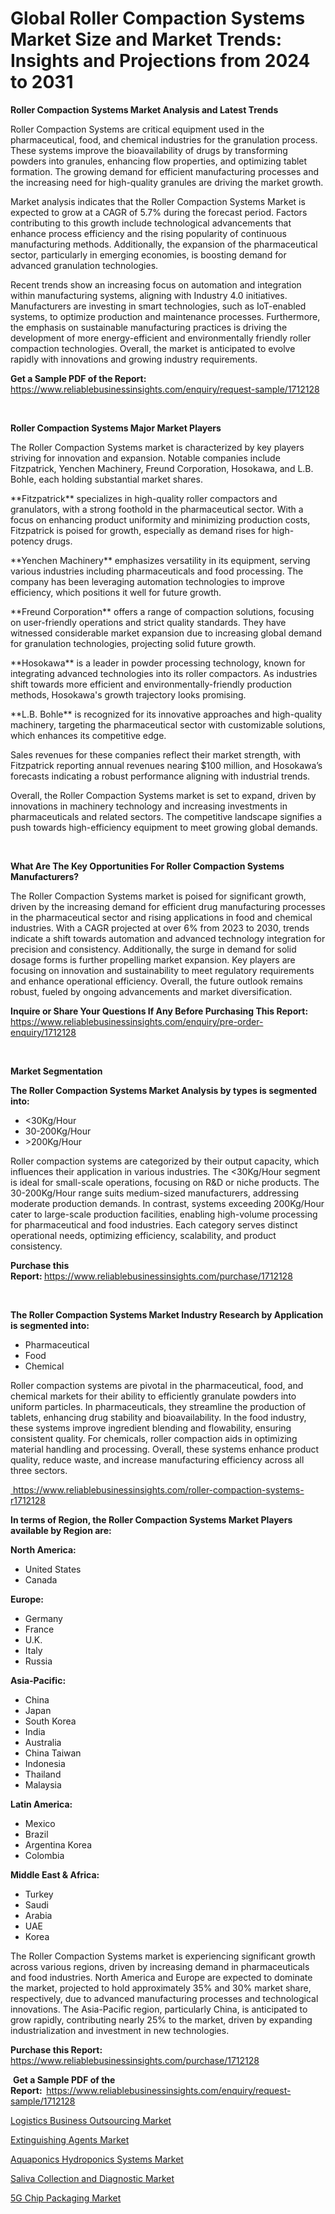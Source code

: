 <p><h1>Global Roller Compaction Systems Market Size and Market Trends: Insights and Projections from 2024 to 2031</h1></p><p><strong>Roller Compaction Systems Market Analysis and Latest Trends</strong></p>
<p><p>Roller Compaction Systems are critical equipment used in the pharmaceutical, food, and chemical industries for the granulation process. These systems improve the bioavailability of drugs by transforming powders into granules, enhancing flow properties, and optimizing tablet formation. The growing demand for efficient manufacturing processes and the increasing need for high-quality granules are driving the market growth.</p><p>Market analysis indicates that the Roller Compaction Systems Market is expected to grow at a CAGR of 5.7% during the forecast period. Factors contributing to this growth include technological advancements that enhance process efficiency and the rising popularity of continuous manufacturing methods. Additionally, the expansion of the pharmaceutical sector, particularly in emerging economies, is boosting demand for advanced granulation technologies.</p><p>Recent trends show an increasing focus on automation and integration within manufacturing systems, aligning with Industry 4.0 initiatives. Manufacturers are investing in smart technologies, such as IoT-enabled systems, to optimize production and maintenance processes. Furthermore, the emphasis on sustainable manufacturing practices is driving the development of more energy-efficient and environmentally friendly roller compaction technologies. Overall, the market is anticipated to evolve rapidly with innovations and growing industry requirements.</p></p>
<p><strong>Get a Sample PDF of the Report:&nbsp;</strong> <a href="https://www.reliablebusinessinsights.com/enquiry/request-sample/1712128?utm_campaign=1734&utm_medium=2&utm_source=Github&utm_content=ia&utm_term=22102024&utm_id=roller-compaction-systems">https://www.reliablebusinessinsights.com/enquiry/request-sample/1712128</a></p>
<p>&nbsp;</p>
<p><strong>Roller Compaction Systems Major Market Players</strong></p>
<p><p>The Roller Compaction Systems market is characterized by key players striving for innovation and expansion. Notable companies include Fitzpatrick, Yenchen Machinery, Freund Corporation, Hosokawa, and L.B. Bohle, each holding substantial market shares.</p><p>**Fitzpatrick** specializes in high-quality roller compactors and granulators, with a strong foothold in the pharmaceutical sector. With a focus on enhancing product uniformity and minimizing production costs, Fitzpatrick is poised for growth, especially as demand rises for high-potency drugs.</p><p>**Yenchen Machinery** emphasizes versatility in its equipment, serving various industries including pharmaceuticals and food processing. The company has been leveraging automation technologies to improve efficiency, which positions it well for future growth.</p><p>**Freund Corporation** offers a range of compaction solutions, focusing on user-friendly operations and strict quality standards. They have witnessed considerable market expansion due to increasing global demand for granulation technologies, projecting solid future growth.</p><p>**Hosokawa** is a leader in powder processing technology, known for integrating advanced technologies into its roller compactors. As industries shift towards more efficient and environmentally-friendly production methods, Hosokawa's growth trajectory looks promising.</p><p>**L.B. Bohle** is recognized for its innovative approaches and high-quality machinery, targeting the pharmaceutical sector with customizable solutions, which enhances its competitive edge.</p><p>Sales revenues for these companies reflect their market strength, with Fitzpatrick reporting annual revenues nearing $100 million, and Hosokawa’s forecasts indicating a robust performance aligning with industrial trends. </p><p>Overall, the Roller Compaction Systems market is set to expand, driven by innovations in machinery technology and increasing investments in pharmaceuticals and related sectors. The competitive landscape signifies a push towards high-efficiency equipment to meet growing global demands.</p></p>
<p>&nbsp;</p>
<p><strong>What Are The Key Opportunities For Roller Compaction Systems Manufacturers?</strong></p>
<p><p>The Roller Compaction Systems market is poised for significant growth, driven by the increasing demand for efficient drug manufacturing processes in the pharmaceutical sector and rising applications in food and chemical industries. With a CAGR projected at over 6% from 2023 to 2030, trends indicate a shift towards automation and advanced technology integration for precision and consistency. Additionally, the surge in demand for solid dosage forms is further propelling market expansion. Key players are focusing on innovation and sustainability to meet regulatory requirements and enhance operational efficiency. Overall, the future outlook remains robust, fueled by ongoing advancements and market diversification.</p></p>
<p><strong>Inquire or Share Your Questions If Any Before Purchasing This Report:</strong> <a href="https://www.reliablebusinessinsights.com/enquiry/pre-order-enquiry/1712128?utm_campaign=1734&utm_medium=2&utm_source=Github&utm_content=ia&utm_term=22102024&utm_id=roller-compaction-systems">https://www.reliablebusinessinsights.com/enquiry/pre-order-enquiry/1712128</a></p>
<p>&nbsp;</p>
<p><strong>Market Segmentation</strong></p>
<p><strong>The Roller Compaction Systems Market Analysis by types is segmented into:</strong></p>
<p><ul><li><30Kg/Hour</li><li>30-200Kg/Hour</li><li>>200Kg/Hour</li></ul></p>
<p><p>Roller compaction systems are categorized by their output capacity, which influences their application in various industries. The <30Kg/Hour segment is ideal for small-scale operations, focusing on R&D or niche products. The 30-200Kg/Hour range suits medium-sized manufacturers, addressing moderate production demands. In contrast, systems exceeding 200Kg/Hour cater to large-scale production facilities, enabling high-volume processing for pharmaceutical and food industries. Each category serves distinct operational needs, optimizing efficiency, scalability, and product consistency.</p></p>
<p><strong>Purchase this Report:&nbsp;</strong><a href="https://www.reliablebusinessinsights.com/purchase/1712128?utm_campaign=1734&utm_medium=2&utm_source=Github&utm_content=ia&utm_term=22102024&utm_id=roller-compaction-systems">https://www.reliablebusinessinsights.com/purchase/1712128</a></p>
<p>&nbsp;</p>
<p><strong>The Roller Compaction Systems Market Industry Research by Application is segmented into:</strong></p>
<p><ul><li>Pharmaceutical</li><li>Food</li><li>Chemical</li></ul></p>
<p><p>Roller compaction systems are pivotal in the pharmaceutical, food, and chemical markets for their ability to efficiently granulate powders into uniform particles. In pharmaceuticals, they streamline the production of tablets, enhancing drug stability and bioavailability. In the food industry, these systems improve ingredient blending and flowability, ensuring consistent quality. For chemicals, roller compaction aids in optimizing material handling and processing. Overall, these systems enhance product quality, reduce waste, and increase manufacturing efficiency across all three sectors.</p></p>
<p><a href="https://www.reliablebusinessinsights.com/roller-compaction-systems-r1712128?utm_campaign=1734&utm_medium=2&utm_source=Github&utm_content=ia&utm_term=22102024&utm_id=roller-compaction-systems">&nbsp;https://www.reliablebusinessinsights.com/roller-compaction-systems-r1712128</a></p>
<p><strong>In terms of Region, the Roller Compaction Systems Market Players available by Region are:</strong></p>
<p>
    <p> <strong> North America: </strong>
        <ul>
            <li>United States</li>
            <li>Canada</li>
        </ul>
        </p> 
    <p> <strong> Europe: </strong>
        <ul>
            <li>Germany</li>
            <li>France</li>
            <li>U.K.</li>
            <li>Italy</li>
            <li>Russia</li>
        </ul>
        </p> 
    <p> <strong> Asia-Pacific: </strong>
        <ul>
            <li>China</li>
            <li>Japan</li>
            <li>South Korea</li>
            <li>India</li>
            <li>Australia</li>
            <li>China Taiwan</li>
            <li>Indonesia</li>
            <li>Thailand</li>
            <li>Malaysia</li>
        </ul>
        </p> 
    <p> <strong> Latin America: </strong>
        <ul>
            <li>Mexico</li>
            <li>Brazil</li>
            <li>Argentina Korea</li>
            <li>Colombia</li>
        </ul>
        </p> 
    <p> <strong> Middle East & Africa: </strong>
        <ul>
            <li>Turkey</li>
            <li>Saudi</li>
            <li>Arabia</li>
            <li>UAE</li>
            <li>Korea</li>
        </ul>
    </p>
    </p>
<p><p>The Roller Compaction Systems market is experiencing significant growth across various regions, driven by increasing demand in pharmaceuticals and food industries. North America and Europe are expected to dominate the market, projected to hold approximately 35% and 30% market share, respectively, due to advanced manufacturing processes and technological innovations. The Asia-Pacific region, particularly China, is anticipated to grow rapidly, contributing nearly 25% to the market, driven by expanding industrialization and investment in new technologies.</p></p>
<p><strong>Purchase this Report: </strong><a href="https://www.reliablebusinessinsights.com/purchase/1712128?utm_campaign=1734&utm_medium=2&utm_source=Github&utm_content=ia&utm_term=22102024&utm_id=roller-compaction-systems">https://www.reliablebusinessinsights.com/purchase/1712128</a></p>
<p>&nbsp;<strong>Get a Sample PDF of the Report:&nbsp;&nbsp;</strong><a href="https://www.reliablebusinessinsights.com/enquiry/request-sample/1712128?utm_campaign=1734&utm_medium=2&utm_source=Github&utm_content=ia&utm_term=22102024&utm_id=roller-compaction-systems">https://www.reliablebusinessinsights.com/enquiry/request-sample/1712128</a></p>
<p><strong></strong></p>
<p><p><a href="https://www.linkedin.com/pulse/emerging-trends-logistics-business-outsourcing-market-bnxpc?utm_campaign=1734&utm_medium=2&utm_source=Github&utm_content=ia&utm_term=22102024&utm_id=roller-compaction-systems">Logistics Business Outsourcing Market</a></p><p><a href="https://github.com/ygfu6u/Market-Research-Report-List-1/blob/main/extinguishing-agents-market.md?utm_campaign=1734&utm_medium=2&utm_source=Github&utm_content=ia&utm_term=22102024&utm_id=roller-compaction-systems">Extinguishing Agents Market</a></p><p><a href="https://www.linkedin.com/pulse/aquaponics-hydroponics-systems-industry-forecast-market-shifts-qmqjc?utm_campaign=1734&utm_medium=2&utm_source=Github&utm_content=ia&utm_term=22102024&utm_id=roller-compaction-systems">Aquaponics Hydroponics Systems Market</a></p><p><a href="https://www.linkedin.com/pulse/comprehensive-saliva-collection-diagnostic-market-report-bvv1c?utm_campaign=1734&utm_medium=2&utm_source=Github&utm_content=ia&utm_term=22102024&utm_id=roller-compaction-systems">Saliva Collection and Diagnostic Market</a></p><p><a href="https://www.linkedin.com/pulse/5g-chip-packaging-market-drivers-challenges-forecast-2024-2031-soxdc?utm_campaign=1734&utm_medium=2&utm_source=Github&utm_content=ia&utm_term=22102024&utm_id=roller-compaction-systems">5G Chip Packaging Market</a></p></p>